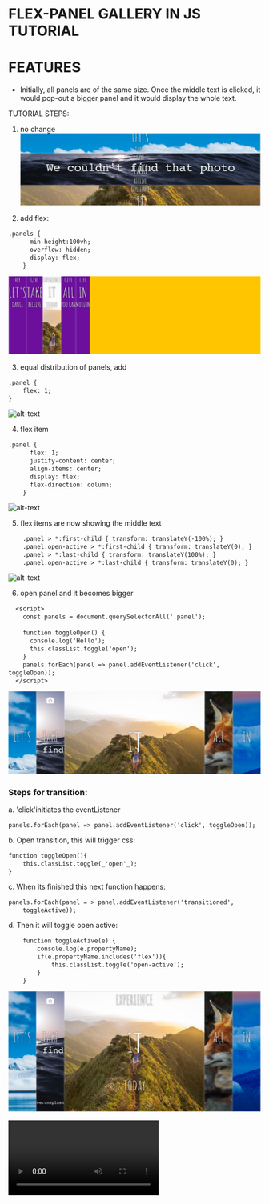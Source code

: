 # FLEX-PANEL GALLERY IN JS TUTORIAL

# FEATURES
* Initially, all panels are of the same size. Once the middle text is clicked, it would pop-out a bigger panel and it would display the whole text.

TUTORIAL STEPS:
1. no change
![alt-text](images/first.png)

2. add flex:    
```
.panels {
      min-height:100vh;
      overflow: hidden;
      display: flex;
    }
```
![alt-text](images/second.png)

3. equal distribution of panels, add
```
.panel {
    flex: 1;
}
````
![alt-text](images/third.png)

4. flex item 
```
.panel {
      flex: 1;
      justify-content: center;
      align-items: center;
      display: flex;
      flex-direction: column;
    }
````
![alt-text](images/fourth.png)

5. flex items are now showing the middle text
```
    .panel > *:first-child { transform: translateY(-100%); }
    .panel.open-active > *:first-child { transform: translateY(0); }
    .panel > *:last-child { transform: translateY(100%); }
    .panel.open-active > *:last-child { transform: translateY(0); }
```
![alt-text](images/fifth.png)

6. open panel and it becomes bigger
```
  <script>
    const panels = document.querySelectorAll('.panel');

    function toggleOpen() {
      console.log('Hello');
      this.classList.toggle('open');
    }
    panels.forEach(panel => panel.addEventListener('click', toggleOpen));
  </script>
````
![alt-text](images/sixth.png)

###  Steps for transition:
a. 'click'initiates the eventListener
```
panels.forEach(panel => panel.addEventListener('click', toggleOpen));
```

b. Open transition, this will trigger css:
```
function toggleOpen(){
    this.classList.toggle(_'open'_);
}
```

c. When its finished this next function happens:
```
panels.forEach(panel = > panel.addEventListener('transitioned', 
    toggleActive));
```

d. Then it will toggle open active: 
```
    function toggleActive(e) {
        console.log(e.propertyName);
        if(e.propertyName.includes('flex')){
            this.classList.toggle('open-active');
        }
    }

```
![alt-text](images/seventh.png)

![alt-text](images/flex-panel-gallery.mp4)